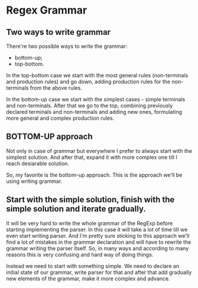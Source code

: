 # Regex Grammar

## Two ways to write grammar

There're two possible ways to write the grammar:
  - bottom-up;
  - top-bottom.


In the top-bottom case we start with the most general rules (non-terminals and production rules) and go down, adding production rules for the non-terminals from the above rules.

In the bottom-up case we start with the simplest cases - simple terminals and non-terminals. After that we go to the top, combining previously declared terminals and non-terminals and adding new ones, formulating more general and complex production rules.

## BOTTOM-UP approach

Not only in case of grammar but everywhere I prefer to always start with the simplest solution. And after that, expand it with more complex one till I reach desiarable solution.

So, my favorite is the bottom-up approach. This is the approach we'll be using writing grammar.

## Start with the simple solution, finish with the simple solution and iterate gradually.

It will be very hard to write the whole grammar of the RegExp before starting implementing the parser. In this case it will take a lot of time till we even start writing parser. And I'm pretty sure sticking to this approach we'll find a lot of mistakes in the grammar declaration and will have to rewrite the grammar writing the parser itself. So, in many ways and according to many reasons this is very confusing and hard way of doing things.

Instead we need to start with something simple. We need to declare an initial state of our grammar, write parser for that and after that add gradually new elements of the grammar, make it more complex and advance.
